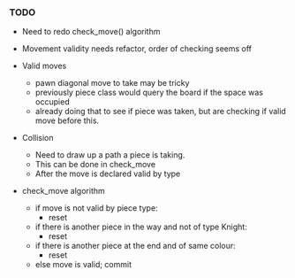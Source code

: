 ### TODO

- Need to redo check_move() algorithm
- Movement validity needs refactor, order of checking seems off
- Valid moves
    - pawn diagonal move to take may be tricky
    - previously piece class would query the board if the space was occupied
    - already doing that to see if piece was taken, but are checking if valid 
    move before this.
    
- Collision
    - Need to draw up a path a piece is taking.
    - This can be done in check_move
    - After the move is declared valid by type
    
- check_move algorithm
    - if move is not valid by piece type:
        - reset
    - if there is another piece in the way and not of type Knight:
        - reset
    - if there is another piece at the end and of same colour:
        - reset
    - else move is valid; commit